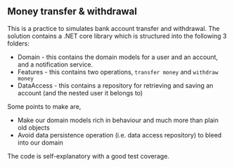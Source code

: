 ## Money transfer & withdrawal

This is a practice to simulates bank account transfer and withdrawal. The solution contains a .NET core library which is structured into the following 3 folders:
                                                                      
* Domain - this contains the domain models for a user and an account, and a notification service.
* Features - this contains two operations, `transfer money` and `withdraw money`
* DataAccess - this contains a repository for retrieving and saving an account (and the nested user it belongs to)

Some points to make are,
* Make our domain models rich in behaviour and much more than plain old objects
* Avoid data persistence operation (i.e. data access repository) to bleed into our domain

The code is self-explanatory with a good test coverage.
